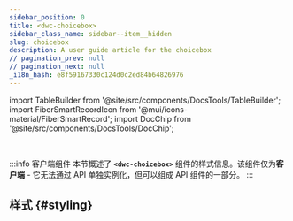 ```yaml
---
sidebar_position: 0
title: <dwc-choicebox>
sidebar_class_name: sidebar--item__hidden
slug: choicebox
description: A user guide article for the choicebox
// pagination_prev: null
// pagination_next: null
_i18n_hash: e8f59167330c124d0c2ed84b64826976
---
```

import TableBuilder from '@site/src/components/DocsTools/TableBuilder';
import FiberSmartRecordIcon from '@mui/icons-material/FiberSmartRecord';
import DocChip from '@site/src/components/DocsTools/DocChip';

<DocChip chip='shadow' />

<br />

:::info 客户端组件
本节概述了 **`<dwc-choicebox>`** 组件的样式信息。该组件仅为**客户端** - 它无法通过 API 单独实例化，但可以组成 API 组件的一部分。
:::

## 样式 {#styling}

<TableBuilder name="dwc-choicebox" clientComponent />
